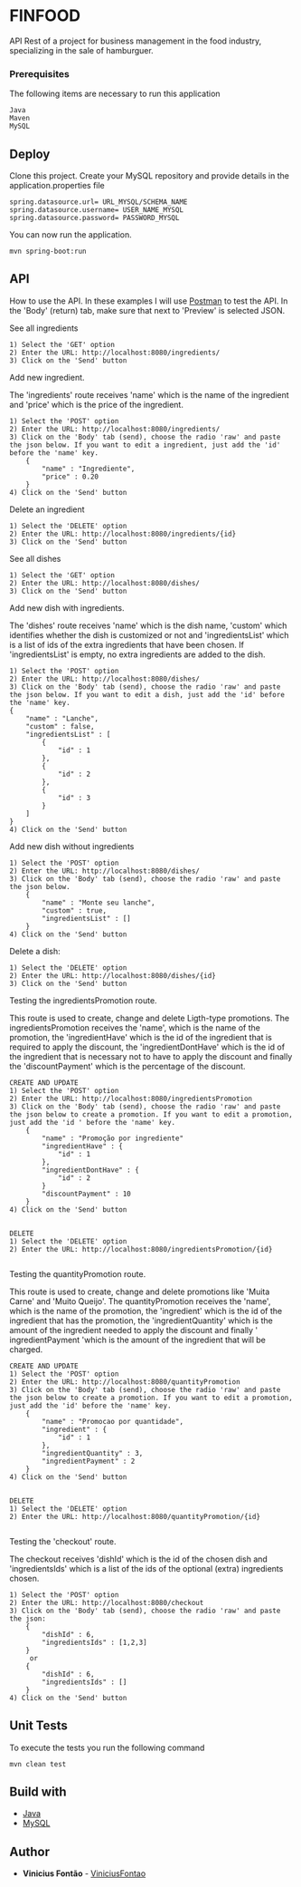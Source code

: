 # FINFOOD

API Rest of a project for business management in the food industry, specializing in the sale of hamburguer.

### Prerequisites

The following items are necessary to run this application

```
Java
Maven
MySQL

```

## Deploy

Clone this project.
Create your MySQL repository and provide details in the application.properties file

```
spring.datasource.url= URL_MYSQL/SCHEMA_NAME
spring.datasource.username= USER_NAME_MYSQL
spring.datasource.password= PASSWORD_MYSQL

```

You can now run the application.
```
mvn spring-boot:run
```

## API
How to use the API.
In these examples I will use [Postman](https://www.getpostman.com/) to test the API.
In the 'Body' (return) tab, make sure that next to 'Preview' is selected JSON.

See all ingredients
```
1) Select the 'GET' option
2) Enter the URL: http://localhost:8080/ingredients/
3) Click on the 'Send' button
```

Add new ingredient. 

The 'ingredients' route receives 'name' which is the name of the ingredient and 'price' which is the price of the ingredient.
```
1) Select the 'POST' option
2) Enter the URL: http://localhost:8080/ingredients/
3) Click on the 'Body' tab (send), choose the radio 'raw' and paste the json below. If you want to edit a ingredient, just add the 'id' before the 'name' key.
	{
		"name" : "Ingrediente",
		"price" : 0.20
	}
4) Click on the 'Send' button
```

Delete an ingredient
```
1) Select the 'DELETE' option
2) Enter the URL: http://localhost:8080/ingredients/{id}
3) Click on the 'Send' button
```

See all dishes
```
1) Select the 'GET' option
2) Enter the URL: http://localhost:8080/dishes/
3) Click on the 'Send' button
```

Add new dish with ingredients. 

The 'dishes' route receives 'name' which is the dish name, 'custom' which identifies whether the dish is customized or not and 'ingredientsList' which is a list of ids of the extra ingredients that have been chosen. If 'ingredientsList' is empty, no extra ingredients are added to the dish.
```
1) Select the 'POST' option
2) Enter the URL: http://localhost:8080/dishes/
3) Click on the 'Body' tab (send), choose the radio 'raw' and paste the json below. If you want to edit a dish, just add the 'id' before the 'name' key.
{
	"name" : "Lanche",
	"custom" : false,
	"ingredientsList" : [
		{
			"id" : 1
		},
		{
			"id" : 2
		},
		{
			"id" : 3
		}
	]
}
4) Click on the 'Send' button
```

Add new dish without ingredients
```
1) Select the 'POST' option
2) Enter the URL: http://localhost:8080/dishes/
3) Click on the 'Body' tab (send), choose the radio 'raw' and paste the json below.
	{
		"name" : "Monte seu lanche",
		"custom" : true,
		"ingredientsList" : []
	}
4) Click on the 'Send' button
```

Delete a dish:
```
1) Select the 'DELETE' option
2) Enter the URL: http://localhost:8080/dishes/{id}
3) Click on the 'Send' button
```


Testing the ingredientsPromotion route. 

This route is used to create, change and delete Ligth-type promotions.
The ingredientsPromotion receives the 'name', which is the name of the promotion, the 'ingredientHave' which is the id of the ingredient that is required to apply the discount, the 'ingredientDontHave' which is the id of the ingredient that is necessary not to have to apply the discount and finally the 'discountPayment' which is the percentage of the discount.
```
CREATE AND UPDATE
1) Select the 'POST' option
2) Enter the URL: http://localhost:8080/ingredientsPromotion
3) Click on the 'Body' tab (send), choose the radio 'raw' and paste the json below to create a promotion. If you want to edit a promotion, just add the 'id ' before the 'name' key.
	{
		"name" : "Promoção por ingrediente"
		"ingredientHave" : {
			"id" : 1
		},
		"ingredientDontHave" : {
			"id" : 2
		}
		"discountPayment" : 10
	}
4) Click on the 'Send' button


DELETE
1) Select the 'DELETE' option
2) Enter the URL: http://localhost:8080/ingredientsPromotion/{id}


```

Testing the quantityPromotion route. 

This route is used to create, change and delete promotions like 'Muita Carne' and 'Muito Queijo'.
The quantityPromotion receives the 'name', which is the name of the promotion, the 'ingredient' which is the id of the ingredient that has the promotion, the 'ingredientQuantity' which is the amount of the ingredient needed to apply the discount and finally ' ingredientPayment 'which is the amount of the ingredient that will be charged.
```
CREATE AND UPDATE
1) Select the 'POST' option
2) Enter the URL: http://localhost:8080/quantityPromotion
3) Click on the 'Body' tab (send), choose the radio 'raw' and paste the json below to create a promotion. If you want to edit a promotion, just add the 'id' before the 'name' key.
	{
		"name" : "Promocao por quantidade",
		"ingredient" : {
			"id" : 1
		},
		"ingredientQuantity" : 3,
		"ingredientPayment" : 2
	}
4) Click on the 'Send' button


DELETE
1) Select the 'DELETE' option
2) Enter the URL: http://localhost:8080/quantityPromotion/{id}


```


Testing the 'checkout' route. 

The checkout receives 'dishId' which is the id of the chosen dish and 'ingredientsIds' which is a list of the ids of the optional (extra) ingredients chosen.
```
1) Select the 'POST' option
2) Enter the URL: http://localhost:8080/checkout
3) Click on the 'Body' tab (send), choose the radio 'raw' and paste the json:
	{
		"dishId" : 6,
		"ingredientsIds" : [1,2,3]
	}
	 or
	{
		"dishId" : 6,
		"ingredientsIds" : []
	}
4) Click on the 'Send' button

```

## Unit Tests

To execute the tests you run the following command

```
mvn clean test

```


## Build with

* [Java](https://www.java.com/pt_BR/)
* [MySQL](https://www.mysql.com/)

## Author

* **Vinicius Fontão** -  [ViniciusFontao](https://github.com/viniciusfontao)